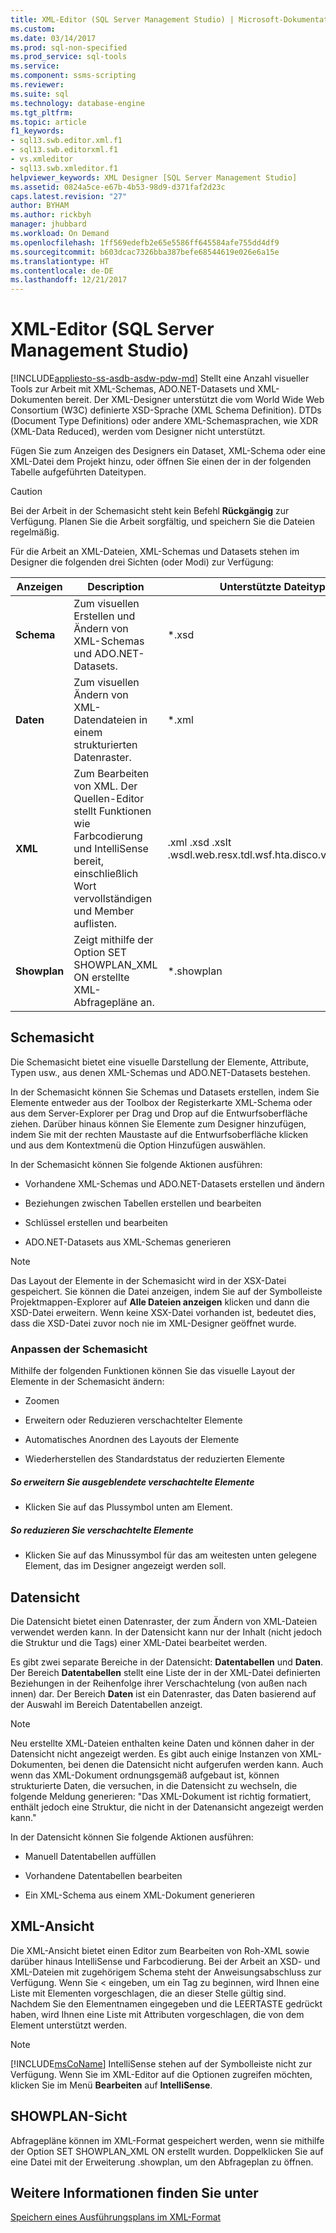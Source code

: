 ```yaml
---
title: XML-Editor (SQL Server Management Studio) | Microsoft-Dokumentation
ms.custom: 
ms.date: 03/14/2017
ms.prod: sql-non-specified
ms.prod_service: sql-tools
ms.service: 
ms.component: ssms-scripting
ms.reviewer: 
ms.suite: sql
ms.technology: database-engine
ms.tgt_pltfrm: 
ms.topic: article
f1_keywords:
- sql13.swb.editor.xml.f1
- sql13.swb.editorxml.f1
- vs.xmleditor
- sql13.swb.xmleditor.f1
helpviewer_keywords: XML Designer [SQL Server Management Studio]
ms.assetid: 0824a5ce-e67b-4b53-98d9-d371faf2d23c
caps.latest.revision: "27"
author: BYHAM
ms.author: rickbyh
manager: jhubbard
ms.workload: On Demand
ms.openlocfilehash: 1ff569edefb2e65e5586ff645584afe755dd4df9
ms.sourcegitcommit: b603dcac7326bba387befe68544619e026e6a15e
ms.translationtype: HT
ms.contentlocale: de-DE
ms.lasthandoff: 12/21/2017
---
```

# <a name="xml-editor-sql-server-management-studio"></a>XML-Editor (SQL Server Management Studio)
[!INCLUDE[appliesto-ss-asdb-asdw-pdw-md](../../includes/appliesto-ss-asdb-asdw-pdw-md.md)] Stellt eine Anzahl visueller Tools zur Arbeit mit XML-Schemas, ADO.NET-Datasets und XML-Dokumenten bereit. Der XML-Designer unterstützt die vom World Wide Web Consortium (W3C) definierte XSD-Sprache (XML Schema Definition). DTDs (Document Type Definitions) oder andere XML-Schemasprachen, wie XDR (XML-Data Reduced), werden vom Designer nicht unterstützt.  
  
 Fügen Sie zum Anzeigen des Designers ein Dataset, XML-Schema oder eine XML-Datei dem Projekt hinzu, oder öffnen Sie einen der in der folgenden Tabelle aufgeführten Dateitypen.  
  
> [!CAUTION]  
>  Bei der Arbeit in der Schemasicht steht kein Befehl **Rückgängig** zur Verfügung. Planen Sie die Arbeit sorgfältig, und speichern Sie die Dateien regelmäßig.  
  
 Für die Arbeit an XML-Dateien, XML-Schemas und Datasets stehen im Designer die folgenden drei Sichten (oder Modi) zur Verfügung:  
  
|Anzeigen|Description|Unterstützte Dateitypen|  
|----------|-----------------|--------------------------|  
|**Schema**|Zum visuellen Erstellen und Ändern von XML-Schemas und ADO.NET-Datasets.|*.xsd|  
|**Daten**|Zum visuellen Ändern von XML-Datendateien in einem strukturierten Datenraster.|*.xml|  
|**XML**|Zum Bearbeiten von XML. Der Quellen-Editor stellt Funktionen wie Farbcodierung und IntelliSense bereit, einschließlich Wort vervollständigen und Member auflisten.|.xml .xsd .xslt .wsdl.web.resx.tdl.wsf.hta.disco.vsdisco.config|  
|**Showplan**|Zeigt mithilfe der Option SET SHOWPLAN_XML ON erstellte XML-Abfragepläne an.|*.showplan|  
  
## <a name="schema-view"></a>Schemasicht  
 Die Schemasicht bietet eine visuelle Darstellung der Elemente, Attribute, Typen usw., aus denen XML-Schemas und ADO.NET-Datasets bestehen.  
  
 In der Schemasicht können Sie Schemas und Datasets erstellen, indem Sie Elemente entweder aus der Toolbox der Registerkarte XML-Schema oder aus dem Server-Explorer per Drag und Drop auf die Entwurfsoberfläche ziehen. Darüber hinaus können Sie Elemente zum Designer hinzufügen, indem Sie mit der rechten Maustaste auf die Entwurfsoberfläche klicken und aus dem Kontextmenü die Option Hinzufügen auswählen.  
  
 In der Schemasicht können Sie folgende Aktionen ausführen:  
  
-   Vorhandene XML-Schemas und ADO.NET-Datasets erstellen und ändern  
  
-   Beziehungen zwischen Tabellen erstellen und bearbeiten  
  
-   Schlüssel erstellen und bearbeiten  
  
-   ADO.NET-Datasets aus XML-Schemas generieren  
  
> [!NOTE]  
>  Das Layout der Elemente in der Schemasicht wird in der XSX-Datei gespeichert. Sie können die Datei anzeigen, indem Sie auf der Symbolleiste Projektmappen-Explorer auf **Alle Dateien anzeigen** klicken und dann die XSD-Datei erweitern. Wenn keine XSX-Datei vorhanden ist, bedeutet dies, dass die XSD-Datei zuvor noch nie im XML-Designer geöffnet wurde.  
  
### <a name="customizing-schema-view"></a>Anpassen der Schemasicht  
 Mithilfe der folgenden Funktionen können Sie das visuelle Layout der Elemente in der Schemasicht ändern:  
  
-   Zoomen  
  
-   Erweitern oder Reduzieren verschachtelter Elemente  
  
-   Automatisches Anordnen des Layouts der Elemente  
  
-   Wiederherstellen des Standardstatus der reduzierten Elemente  
  
##### <a name="to-expand-hidden-nested-elements"></a>So erweitern Sie ausgeblendete verschachtelte Elemente  
  
-   Klicken Sie auf das Plussymbol unten am Element.  
  
##### <a name="to-collapse-nested-elements"></a>So reduzieren Sie verschachtelte Elemente  
  
-   Klicken Sie auf das Minussymbol für das am weitesten unten gelegene Element, das im Designer angezeigt werden soll.  
  
## <a name="data-view"></a>Datensicht  
 Die Datensicht bietet einen Datenraster, der zum Ändern von XML-Dateien verwendet werden kann. In der Datensicht kann nur der Inhalt (nicht jedoch die Struktur und die Tags) einer XML-Datei bearbeitet werden.  
  
 Es gibt zwei separate Bereiche in der Datensicht: **Datentabellen** und **Daten**. Der Bereich **Datentabellen** stellt eine Liste der in der XML-Datei definierten Beziehungen in der Reihenfolge ihrer Verschachtelung (von außen nach innen) dar. Der Bereich **Daten** ist ein Datenraster, das Daten basierend auf der Auswahl im Bereich Datentabellen anzeigt.  
  
> [!NOTE]  
>  Neu erstellte XML-Dateien enthalten keine Daten und können daher in der Datensicht nicht angezeigt werden. Es gibt auch einige Instanzen von XML-Dokumenten, bei denen die Datensicht nicht aufgerufen werden kann. Auch wenn das XML-Dokument ordnungsgemäß aufgebaut ist, können strukturierte Daten, die versuchen, in die Datensicht zu wechseln, die folgende Meldung generieren: "Das XML-Dokument ist richtig formatiert, enthält jedoch eine Struktur, die nicht in der Datenansicht angezeigt werden kann."  
  
 In der Datensicht können Sie folgende Aktionen ausführen:  
  
-   Manuell Datentabellen auffüllen  
  
-   Vorhandene Datentabellen bearbeiten  
  
-   Ein XML-Schema aus einem XML-Dokument generieren  
  
## <a name="xml-view"></a>XML-Ansicht  
 Die XML-Ansicht bietet einen Editor zum Bearbeiten von Roh-XML sowie darüber hinaus IntelliSense und Farbcodierung. Bei der Arbeit an XSD- und XML-Dateien mit zugehörigem Schema steht der Anweisungsabschluss zur Verfügung. Wenn Sie < eingeben, um ein Tag zu beginnen, wird Ihnen eine Liste mit Elementen vorgeschlagen, die an dieser Stelle gültig sind. Nachdem Sie den Elementnamen eingegeben und die LEERTASTE gedrückt haben, wird Ihnen eine Liste mit Attributen vorgeschlagen, die von dem Element unterstützt werden.  
  
> [!NOTE]  
>  [!INCLUDE[msCoName](../../includes/msconame-md.md)] IntelliSense stehen auf der Symbolleiste nicht zur Verfügung. Wenn Sie im XML-Editor auf die Optionen zugreifen möchten, klicken Sie im Menü **Bearbeiten** auf **IntelliSense**.  
  
## <a name="showplan-view"></a>SHOWPLAN-Sicht  
 Abfragepläne können im XML-Format gespeichert werden, wenn sie mithilfe der Option SET SHOWPLAN_XML ON erstellt wurden. Doppelklicken Sie auf eine Datei mit der Erweiterung .showplan, um den Abfrageplan zu öffnen.  
  
## <a name="see-also"></a>Weitere Informationen finden Sie unter  
 [Speichern eines Ausführungsplans im XML-Format](../../relational-databases/performance/save-an-execution-plan-in-xml-format.md)  
  
  
